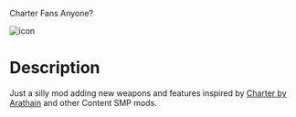 Charter Fans Anyone?

![icon](https://github.com/user-attachments/assets/cb5ba65e-bdcc-43d9-b43a-b2a23bb26e48)

# Description
Just a silly mod adding new weapons and features inspired by [Charter by Arathain](https://github.com/Arathain/charter) and other Content SMP mods.
